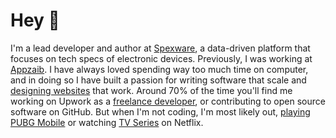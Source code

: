 Hey 👋
======

I'm a lead developer and author at [Spexware](https://spexware.com), a data-driven platform that focuses on tech specs of electronic devices. Previously, I was working at [Appzaib](https://github.com/appzaib). I have always loved spending way too much time on computer, and in doing so I have built a passion for writing software that scale and [designing websites](https://ranajahanzaib.com/design) that work. Around 70% of the time you'll find me working on Upwork as a [freelance developer](https://www.upwork.com/o/profiles/users/~01bbcf6edb91a8df5f/), or contributing to open source software on GitHub. But when I'm not coding, I'm most likely out, [playing PUBG Mobile](https://ranajahanzaib.com/play/pubg-mobile) or watching [TV Series](https://ranajahanzaib.com/reviews/tv-series) on Netflix.


<!-- <p align="left">
	<a href="https://github.com/ranajahanzaib"><img src="https://img.shields.io/github/followers/ranajahanzaib.svg?label=GitHub&style=social" alt="GitHub"></a>
	<a href="https://twitter.com/ranajahanzaib_"><img src="https://img.shields.io/twitter/follow/ranajahanzaib_?label=Twitter&style=social" alt="Twitter"></a>
	<a href="https://www.linkedin.com/in/ranajahanzaib"><img src="https://img.shields.io/badge/LinkedIn--_.svg?style=social&logo=linkedin" alt="LinkedIn"></a>
</p>


 -->
